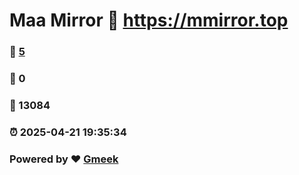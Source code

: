 # Maa Mirror :link: https://mmirror.top 
### :page_facing_up: [5](https://mmirror.top/tag.html) 
### :speech_balloon: 0 
### :hibiscus: 13084 
### :alarm_clock: 2025-04-21 19:35:34 
### Powered by :heart: [Gmeek](https://github.com/Meekdai/Gmeek)

